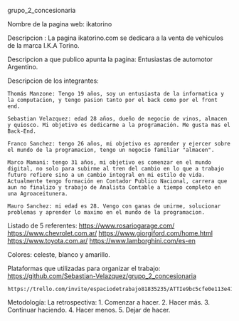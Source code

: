 
grupo_2_concesionaria 

Nombre de la pagina web: ikatorino

Descripcion : La pagina ikatorino.com se dedicara a la venta de vehiculos de la marca I.K.A Torino.

Descripcion a que publico apunta la pagina: Entusiastas de automotor Argentino.

Descripcion de los integrantes: 

    Thomás Manzone: Tengo 19 años, soy un entusiasta de la informatica y la computacion, y tengo pasion tanto por el back como por el front end.

    Sebastian Velazquez: edad 28 años, dueño de negocio de vinos, almacen y quiosco. Mi objetivo es dedicarme a la programación. Me gusta mas el Back-End.

    Franco Sanchez: tengo 26 años, mi objetivo es aprender y ejercer sobre el mundo de la programacion, tengo un negocio familiar "almacen".

    Marco Mamani: tengo 31 años, mi objetivo es comenzar en el mundo digital, no solo para subirme al tren del cambio en lo que a trabajo futuro refiere sino a un cambio integral en mi estilo de vida. Actualmente tengo formación en Contador Publico Nacional, carrera que aun no finalizo y trabajo de Analista Contable a tiempo completo en una Agroaceitunera.

    Mauro Sanchez: mi edad es 28. Vengo con ganas de unirme, solucionar problemas y aprender lo maximo en el mundo de la programacion. 

Listado de 5 referentes:
    https://www.rosariogarage.com/
    https://www.chevrolet.com.ar/
    https://www.giorgiford.com/home.html
    https://www.toyota.com.ar/
    https://www.lamborghini.com/es-en

Colores: celeste, blanco y amarillo.

Plataformas que utilizadas para organizar el trabajo:
    https://github.com/Sebastian-Velazquez/grupo_2_concesionaria

    https://trello.com/invite/espaciodetrabajo81835235/ATTIe9bc5cfe0e113e41ef305441279bf31e804319F2

Metodología:
    La retrospectiva:
    1. Comenzar a hacer.
    2. Hacer más.
    3. Continuar haciendo.
    4. Hacer menos.
    5. Dejar de hacer.